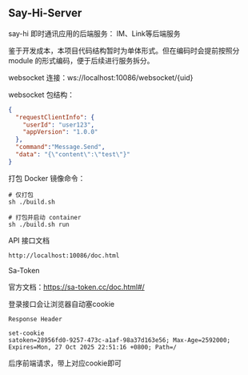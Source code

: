 ## Say-Hi-Server

say-hi 即时通讯应用的后端服务： IM、Link等后端服务

鉴于开发成本，本项目代码结构暂时为单体形式。但在编码时会提前按照分 module 的形式编码，便于后续进行服务拆分。

websocket 连接：ws://localhost:10086/websocket/{uid}

websocket 包结构：

```json
{
  "requestClientInfo": {
    "userId": "user123",
    "appVersion": "1.0.0"
  },
  "command":"Message.Send",
  "data": "{\"content\":\"test\"}"
}
```

打包 Docker 镜像命令：

```shell
# 仅打包
sh ./build.sh

# 打包并启动 container
sh ./build.sh run
```

API 接口文档

```shell
http://localhost:10086/doc.html
```

Sa-Token

官方文档：https://sa-token.cc/doc.html#/

登录接口会让浏览器自动塞cookie

```shell
Response Header

set-cookie
satoken=28956fd0-9257-473c-a1af-98a37d163e56; Max-Age=2592000; Expires=Mon, 27 Oct 2025 22:51:16 +0800; Path=/
```

后序前端请求，带上对应cookie即可